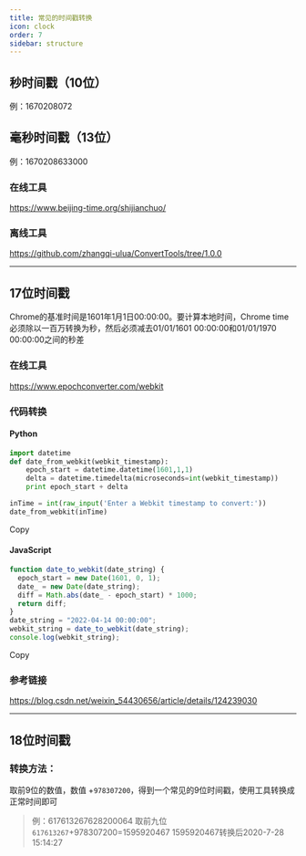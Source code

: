 ```yaml
---
title: 常见的时间戳转换
icon: clock
order: 7
sidebar: structure
---
```


## 秒时间戳（10位）

例：1670208072

## 毫秒时间戳（13位）

例：1670208633000

### 在线工具

https://www.beijing-time.org/shijianchuo/

### 离线工具

https://github.com/zhangqi-ulua/ConvertTools/tree/1.0.0

------

## 17位时间戳

Chrome的基准时间是1601年1月1日00:00:00。要计算本地时间，Chrome time必须除以一百万转换为秒，然后必须减去01/01/1601 00:00:00和01/01/1970 00:00:00之间的秒差

### 在线工具

https://www.epochconverter.com/webkit

### 代码转换

#### Python

```python
import datetime
def date_from_webkit(webkit_timestamp):
    epoch_start = datetime.datetime(1601,1,1)
    delta = datetime.timedelta(microseconds=int(webkit_timestamp))
    print epoch_start + delta

inTime = int(raw_input('Enter a Webkit timestamp to convert:'))
date_from_webkit(inTime)
```

Copy

#### JavaScript

```javascript
function date_to_webkit(date_string) {
  epoch_start = new Date(1601, 0, 1);
  date_ = new Date(date_string);
  diff = Math.abs(date_ - epoch_start) * 1000;
  return diff;
}
date_string = "2022-04-14 00:00:00";
webkit_string = date_to_webkit(date_string);
console.log(webkit_string);
```

Copy

### 参考链接

https://blog.csdn.net/weixin_54430656/article/details/124239030

------

## 18位时间戳

### 转换方法：

取前9位的数值，数值 +`978307200`，得到一个常见的9位时间戳，使用工具转换成正常时间即可

> 例：617613267628200064
> 取前九位`617613267`+978307200=1595920467
> 1595920467转换后2020-7-28 15:14:27